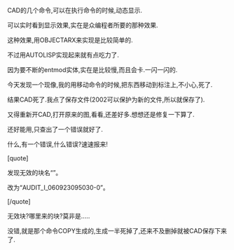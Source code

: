 CAD的几个命令,可以在执行命令的时候,动态显示.
可以实时看到显示效果,实在是众编程者所要的那种效果.

这种效果,用OBJECTARX来实现是比较简单的.

不过用AUTOLISP实现起来就有点吃力了.
因为要不断的entmod实体,实在是比较慢,而且会卡.一闪一闪的.

今天发现一个现像,我的用移动命令的时候,把东西移动到标注上,不小心,死了.
结果CAD死了.我点了保存文件(2002可以保护为新的文件,所以就保存了).

又得重新开CAD,打开原来的图,看看,还差好多.想想还是修复一下算了.
还好能用,只查出了一个错误就好了.

什么,有一个错误,什么错误?速速报来!

[quote]
发现无效的块名“”。
改为“AUDIT_I_060923095030-0”。
[/quote]

无效块?哪里来的块?莫非是.....
没错,就是那个命令COPY生成的,生成一半死掉了,还来不及删掉就被CAD保存下来了.
